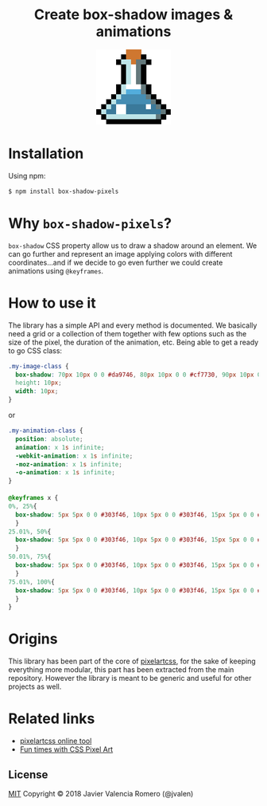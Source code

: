 <div align="center">
    <h1>Create <strong>box-shadow</strong> images & animations</h1>
    <img src="./images/potion.png">
</div>

# Installation

Using npm:

```bash
$ npm install box-shadow-pixels
```

# Why `box-shadow-pixels`?

`box-shadow` CSS property allow us to draw a shadow around an element. We can go further and represent an image applying colors with different coordinates...and if we decide to go even further we could create animations using `@keyframes`.

# How to use it

The library has a simple API and every method is documented.
We basically need a grid or a collection of them together with few options such as the size of the pixel, the duration of the animation, etc. Being able to get a ready to go CSS class:

```css
.my-image-class {
  box-shadow: 70px 10px 0 0 #da9746, 80px 10px 0 0 #cf7730, 90px 10px 0 0 #cf7730, ...
  height: 10px;
  width: 10px;
}
```
or

```css
.my-animation-class {
  position: absolute;
  animation: x 1s infinite;
  -webkit-animation: x 1s infinite;
  -moz-animation: x 1s infinite;
  -o-animation: x 1s infinite;
}

@keyframes x {
0%, 25%{
  box-shadow: 5px 5px 0 0 #303f46, 10px 5px 0 0 #303f46, 15px 5px 0 0 #303f46, ...
  }
25.01%, 50%{
  box-shadow: 5px 5px 0 0 #303f46, 10px 5px 0 0 #303f46, 15px 5px 0 0 #303f46, ...
  }
50.01%, 75%{
  box-shadow: 5px 5px 0 0 #303f46, 10px 5px 0 0 #303f46, 15px 5px 0 0 #303f46, ...
  }
75.01%, 100%{
  box-shadow: 5px 5px 0 0 #303f46, 10px 5px 0 0 #303f46, 15px 5px 0 0 #303f46, ...
  }
}
``` 

# Origins

This library has been part of the core of [pixelartcss](https://github.com/jvalen/pixel-art-react), for the sake of keeping everything more modular, this part has been extracted from the main repository. However the library is meant to be generic and useful for other projects as well.

# Related links

- [pixelartcss online tool](https://www.pixelartcss.com/)
- [Fun times with CSS Pixel Art](https://css-tricks.com/fun-times-css-pixel-art/)

## License

[MIT](https://opensource.org/licenses/mit-license.php)
Copyright © 2018 Javier Valencia Romero (@jvalen)